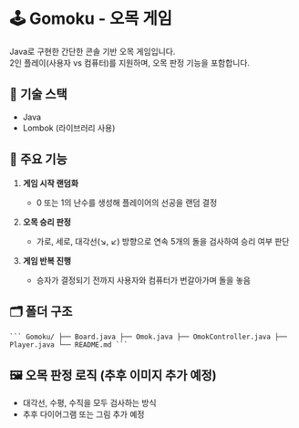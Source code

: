 # 🕹️ Gomoku - 오목 게임

Java로 구현한 간단한 콘솔 기반 오목 게임입니다.  
2인 플레이(사용자 vs 컴퓨터)를 지원하며, 오목 판정 기능을 포함합니다.

## 🔧 기술 스택
- Java
- Lombok (라이브러리 사용)

## 📌 주요 기능

1. **게임 시작 랜덤화**  
   - 0 또는 1의 난수를 생성해 플레이어의 선공을 랜덤 결정

2. **오목 승리 판정**  
   - 가로, 세로, 대각선(↘, ↙) 방향으로 연속 5개의 돌을 검사하여 승리 여부 판단

3. **게임 반복 진행**  
   - 승자가 결정되기 전까지 사용자와 컴퓨터가 번갈아가며 돌을 놓음

## 🗂️ 폴더 구조
<pre><code>``` Gomoku/ ├── Board.java ├── Omok.java ├── OmokController.java ├── Player.java └── README.md ```</code></pre>

## 🖼️ 오목 판정 로직 (추후 이미지 추가 예정)
- 대각선, 수평, 수직을 모두 검사하는 방식
- 추후 다이어그램 또는 그림 추가 예정
